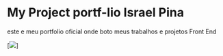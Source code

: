 
# My Project  portf-lio  Israel Pina
este e meu portfolio oficial onde boto meus trabalhos e projetos Front End

[<img src="./video/portfólio.mp4">]

